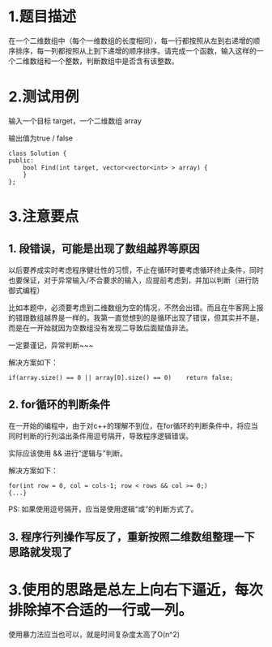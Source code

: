 # 1.题目描述

在一个二维数组中（每个一维数组的长度相同），每一行都按照从左到右递增的顺序排序，每一列都按照从上到下递增的顺序排序。请完成一个函数，输入这样的一个二维数组和一个整数，判断数组中是否含有该整数。

# 2.测试用例

输入一个目标 target，一个二维数组 array

输出值为true / false

```
class Solution {
public:
    bool Find(int target, vector<vector<int> > array) {
    }
};
```

# 3.注意要点

## 1. 段错误，可能是出现了数组越界等原因
以后要养成实时考虑程序健壮性的习惯，不止在循环时要考虑循环终止条件，同时也要保证，对于异常输入/不合要求的输入，应提前考虑到，并加以判断（进行防御式编程）

比如本题中，必须要考虑到二维数组为空的情况，不然会出错。而且在牛客网上报的错跟数组越界是一样的。我第一直觉想到的是循环出现了错误，但其实并不是，而是在一开始就因为空数组没有发现二导致后面赋值非法。

一定要谨记，异常判断~~~

解决方案如下：
```
if(array.size() == 0 || array[0].size() == 0)    return false;
```


## 2. for循环的判断条件

在一开始的编程中，由于对c++的理解不到位，在for循环的判断条件中，将应当同时判断的行列溢出条件用逗号隔开，导致程序逻辑错误。

实际应该使用 && 进行“逻辑与”判断。

解决方案如下：
```
for(int row = 0, col = cols-1; row < rows && col >= 0;)
{...}
```

PS: 如果使用逗号隔开，应当是使用逻辑“或”的判断方式了。

## 3. 程序行列操作写反了，重新按照二维数组整理一下思路就发现了

# 3.使用的思路是总左上向右下逼近，每次排除掉不合适的一行或一列。

使用暴力法应当也可以，就是时间复杂度太高了O(n^2)